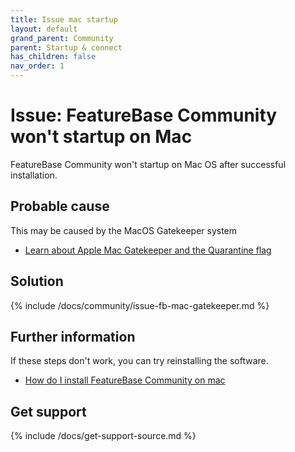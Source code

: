 ```yaml
---
title: Issue mac startup
layout: default
grand_parent: Community
parent: Startup & connect
has_children: false
nav_order: 1
---
```


# Issue: FeatureBase Community won't startup on Mac

FeatureBase Community won't startup on Mac OS after successful installation.

## Probable cause

This may be caused by the MacOS Gatekeeper system
* [Learn about Apple Mac Gatekeeper and the Quarantine flag](https://support.apple.com/en-gb/HT202491 )

## Solution

{% include /docs/community/issue-fb-mac-gatekeeper.md %}


## Further information

If these steps don't work, you can try reinstalling the software.

* [How do I install FeatureBase Community on mac](/docs/community/install-featurebase-mac)


## Get support

{% include /docs/get-support-source.md %}
